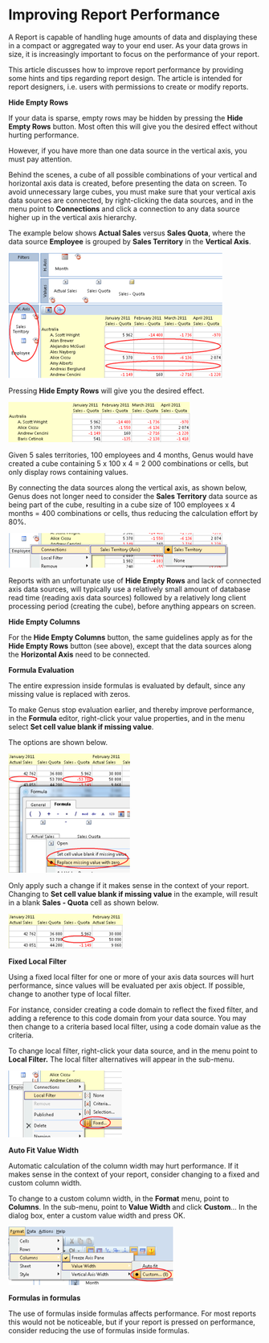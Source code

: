 # Improving Report Performance

A Report is capable of handling huge amounts of data and displaying these in a compact or aggregated way to your end user. As your data grows in size, it is increasingly important to focus on the performance of your report.

This article discusses how to improve report performance by providing some hints and tips regarding report design. The article is intended for report designers, i.e. users with permissions to create or modify reports.

**Hide Empty Rows**

If your data is sparse, empty rows may be hidden by pressing the **Hide Empty Rows** button. Most often this will give you the desired effect without hurting performance.

However, if you have more than one data source in the vertical axis, you must pay attention.

Behind the scenes, a cube of all possible combinations of your vertical and horizontal axis data is created, before presenting the data on screen. To avoid unnecessary large cubes, you must make sure that your vertical axis data sources are connected, by right-clicking the data sources, and in the menu point to **Connections** and click a connection to any data source higher up in the vertical axis hierarchy.

The example below shows **Actual Sales** versus **Sales Quota**, where the data source **Employee** is grouped by **Sales Territory** in the **Vertical Axis**.

![IDEFE332B600C244BB.ID591062879A504A8D.png](media/IDEFE332B600C244BB.ID591062879A504A8D.png)

Pressing **Hide Empty Rows** will give you the desired effect.

![IDEFE332B600C244BB.IDFF2DE98A383B412C.png](media/IDEFE332B600C244BB.IDFF2DE98A383B412C.png)

Given 5 sales territories, 100 employees and 4 months, Genus would have created a cube containing 5 x 100 x 4 = 2 000 combinations or cells, but only display rows containing values.

By connecting the data sources along the vertical axis, as shown below, Genus does not longer need to consider the **Sales Territory** data source as being part of the cube, resulting in a cube size of 100 employees x 4 months = 400 combinations or cells, thus reducing the calculation effort by 80%.

![IDEFE332B600C244BB.ID4EAAE89C15BB4F81.png](media/IDEFE332B600C244BB.ID4EAAE89C15BB4F81.png)

Reports with an unfortunate use of **Hide Empty Rows** and lack of connected axis data sources, will typically use a relatively small amount of database read time (reading axis data sources) followed by a relatively long client processing period (creating the cube), before anything appears on screen.

**Hide Empty Columns**

For the **Hide Empty Columns** button, the same guidelines apply as for the **Hide Empty Rows** button (see above), except that the data sources along the **Horizontal Axis** need to be connected.

**Formula Evaluation**

The entire expression inside formulas is evaluated by default, since any missing value is replaced with zeros.

To make Genus stop evaluation earlier, and thereby improve performance, in the **Formula** editor, right-click your value properties, and in the menu select **Set cell value blank if missing value**.

The options are shown below.

![IDEFE332B600C244BB.ID682A80A9A7BC4B1F.png](media/IDEFE332B600C244BB.ID682A80A9A7BC4B1F.png)

Only apply such a change if it makes sense in the context of your report. Changing to **Set cell value blank if missing value** in the example, will result in a blank **Sales - Quota** cell as shown below.

![IDEFE332B600C244BB.ID84D3B8E656404365.png](media/IDEFE332B600C244BB.ID84D3B8E656404365.png)

**Fixed Local Filter**

Using a fixed local filter for one or more of your axis data sources will hurt performance, since values will be evaluated per axis object. If possible, change to another type of local filter.

For instance, consider creating a code domain to reflect the fixed filter, and adding a reference to this code domain from your data source. You may then change to a criteria based local filter, using a code domain value as the criteria.

To change local filter, right-click your data source, and in the menu point to **Local Filter.** The local filter alternatives will appear in the sub-menu.

![IDEFE332B600C244BB.ID7A5846AC1B1D4115.png](media/IDEFE332B600C244BB.ID7A5846AC1B1D4115.png)

**Auto Fit Value Width**

Automatic calculation of the column width may hurt performance. If it makes sense in the context of your report, consider changing to a fixed and custom column width.

To change to a custom column width, in the **Format** menu, point to **Columns**. In the sub-menu, point to **Value Width** and click **Custom**... In the dialog box, enter a custom value width and press OK.

![IDEFE332B600C244BB.IDBF7DC694E9664AC5.png](media/IDEFE332B600C244BB.IDBF7DC694E9664AC5.png)

**Formulas in formulas**

The use of formulas inside formulas affects performance. For most reports this would not be noticeable, but if your report is pressed on performance, consider reducing the use of formulas inside formulas.
